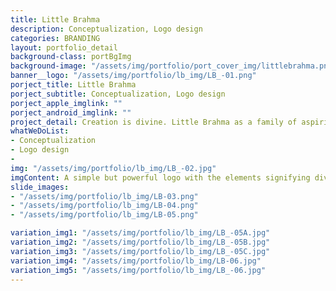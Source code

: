 ```yaml
---
title: Little Brahma
description: Conceptualization, Logo design
categories: BRANDING
layout: portfolio_detail
background-class: portBgImg
background-image: "/assets/img/portfolio/port_cover_img/littlebrahma.png"
banner__logo: "/assets/img/portfolio/lb_img/LB_-01.png"
porject_title: Little Brahma
porject_subtitle: Conceptualization, Logo design
porject_apple_imglink: ""
porject_android_imglink: ""
project_detail: Creation is divine. Little Brahma as a family of aspiring artists, designers, illustrators and animators, are creating wonders with their unique vision of design. As the name ‘Little Brahma’ suggests, the logo should have its roots which goes deep into our traditions but at the same time portrays the modern design environment. The logo should create a lingering impression on customers with the essence of spirituality.
whatWeDoList:
- Conceptualization
- Logo design
- 
img: "/assets/img/portfolio/lb_img/LB_-02.jpg"
imgContent: A simple but powerful logo with the elements signifying divinity and creativity
slide_images:
- "/assets/img/portfolio/lb_img/LB-03.png"
- "/assets/img/portfolio/lb_img/LB-04.png"
- "/assets/img/portfolio/lb_img/LB-05.png"

variation_img1: "/assets/img/portfolio/lb_img/LB_-05A.jpg"
variation_img2: "/assets/img/portfolio/lb_img/LB_-05B.jpg"
variation_img3: "/assets/img/portfolio/lb_img/LB_-05C.jpg"
variation_img4: "/assets/img/portfolio/lb_img/LB-06.jpg"
variation_img5: "/assets/img/portfolio/lb_img/LB_-06.jpg"
---
```


